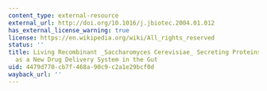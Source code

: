 ```yaml
---
content_type: external-resource
external_url: http://doi.org/10.1016/j.jbiotec.2004.01.012
has_external_license_warning: true
license: https://en.wikipedia.org/wiki/All_rights_reserved
status: ''
title: Living Recombinant _Saccharomyces Cerevisiae_ Secreting Proteins or Peptides
  as a New Drug Delivery System in the Gut
uid: 4479d770-cb7f-468a-90c9-c2a1e29bcf0d
wayback_url: ''
---
```

